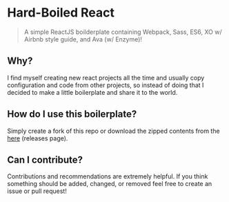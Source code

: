 # Hard-Boiled React

> A simple ReactJS boilderplate containing Webpack, Sass, ES6, XO w/ Airbnb style guide, and Ava (w/ Enzyme)!

## Why?

I find myself creating new react projects all the time and usually copy configuration and code from other projects, so instead of doing that I decided to make a little boilerplate and share it to the world.

## How do I use this boilerplate?

Simply create a fork of this repo or download the zipped contents from the [here](https://github.com/Jaden-Giordano/HardBoiled-React/releases) (releases page).

## Can I contribute?

Contributions and recommendations are extremely helpful. If you think something should be added, changed, or removed feel free to create an issue or pull request!
